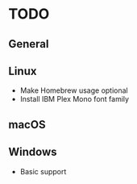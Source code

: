 # TODO

## General

## Linux
* Make Homebrew usage optional
* Install IBM Plex Mono font family

## macOS

## Windows
* Basic support
